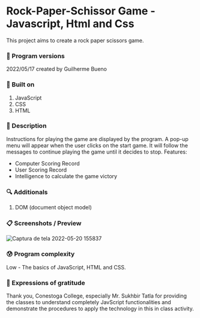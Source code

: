 # Rock-Paper-Schissor Game - Javascript, Html and Css

This project aims to create a rock paper scissors game.

### 💾 Program versions

2022/05/17 created by Guilherme Bueno <br>

### 🔨 Built on

1. JavaScript
2. CSS
3. HTML

### 📃 Description

Instructions for playing the game are displayed by the program. A pop-up menu will appear when the user clicks on the start game. It will follow the messages to continue playing the game until it decides to stop.
Features:

- Computer Scoring Record
- User Scoring Record
- Intelligence to calculate the game victory

### 🔍 Additionals

1. DOM (document object model)

### 📋 Screenshots / Preview

![Captura de tela 2022-05-20 155837](https://user-images.githubusercontent.com/101655079/169602508-e6476956-e02e-4ce3-9c8c-e59e2e08bc42.jpg)

### 😰 Program complexity

Low - The basics of JavaScript, HTML and CSS.

### 🎁 Expressions of gratitude

Thank you, Conestoga College, especially Mr. Sukhbir Tatla for providing the classes to understand completely JavScript functionalities and demonstrate the procedures to apply the technology in this in class activity.
